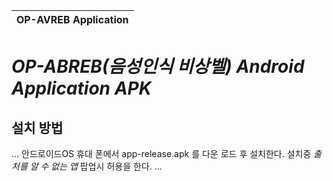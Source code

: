 | OP-AVREB Application |
| -------------------- |

# _OP-ABREB(음성인식 비상벨) Android Application APK_
## 설치 방법
...
안드로이드OS 휴대 폰에서 app-release.apk 를 다운 로드 후 설치한다.
설치중 _출처를 알 수 없는 앱_ 팝업시 허용을 한다.
...

